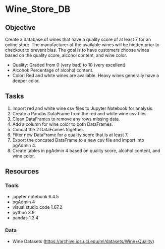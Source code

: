 # Wine_Store_DB

## Objective
Create a database of wines that have a quality score of at least 7 for an online store. The manufacturer of the available wines will be hidden prior to checkout to prevent bias. The goal is to have customers choose wines based on the quality score, alcohol content, and wine color.  

- Quality: Graded from 0 (very bad) to 10 (very excellent)
- Alcohol: Percentage of alcohol content.
- Color: Red and white wines are available.  Heavy wines generally have a deeper color.

## Tasks
1. Import red and white wine csv files to Jupyter Notebook for analysis.
2. Create a Pandas DataFrame from the red and white wine csv files.
3. Clean DataFrames to remove any rows missing data.
4. Add a column for wine color to both DataFrames.
6. Concat the 2 DataFrames together.
7. Filter new DataFrame for a quality score that is at least 7.
8. Export the concated DataFrame to a new csv file and import into pgAdmin 4.
9. Create tables in pgAdmin 4 based on quality score, alcohol content, and wine color.

## Resources
### Tools
- jupyter notebook 6.4.5
- pgAdmin 4
- visual studio code 1.67.2 
- python 3.9
- pandas 1.3.4

### Data
- Wine Datasets (https://archive.ics.uci.edu/ml/datasets/Wine+Quality)



